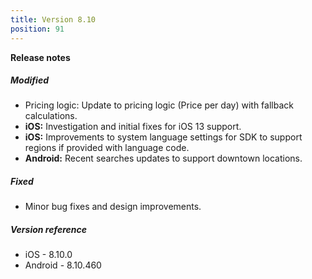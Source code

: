 ```yaml
---
title: Version 8.10
position: 91
---
```


**Release notes**  
   
##### Modified
* Pricing logic: Update to pricing logic (Price per day) with fallback calculations.
* **iOS:** Investigation and initial fixes for iOS 13 support.
* **iOS:** Improvements to system language settings for SDK to support regions if provided with language code.
* **Android:** Recent searches updates to support downtown locations.

##### Fixed
* Minor bug fixes and design improvements.

##### Version reference 
* iOS - 8.10.0
* Android - 8.10.460
